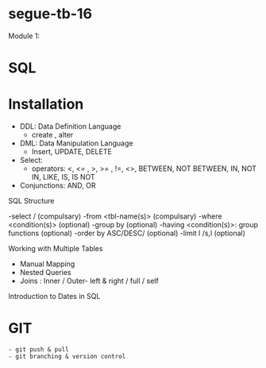 # segue-tb-16

Module 1: 
# SQL
 
# Installation
  - DDL: Data Definition Language
      - create , alter 
  - DML: Data Manipulation Language
      - Insert, UPDATE, DELETE 
  - Select: 
      - operators: <, <= , >, >= , !=, <>, BETWEEN, NOT BETWEEN, IN, NOT IN, LIKE, IS, IS NOT 
  - Conjunctions: AND, OR    

SQL Structure 

-select <attributes> / <gouping-functions> (compulsary)
-from <tbl-name(s)>  (compulsary)
-where <condition(s)> (optional)
-group by <attribute> (optional)
-having <condition(s)>: group functions (optional)
-order by <attribute> ASC/DESC/ (optional)
-limit l /s,l  (optional)

Working with Multiple Tables
- Manual Mapping
- Nested Queries
- Joins
	: Inner / Outer- left & right / full / self

Introduction to Dates in SQL

# GIT
	- git push & pull
	- git branching & version control







